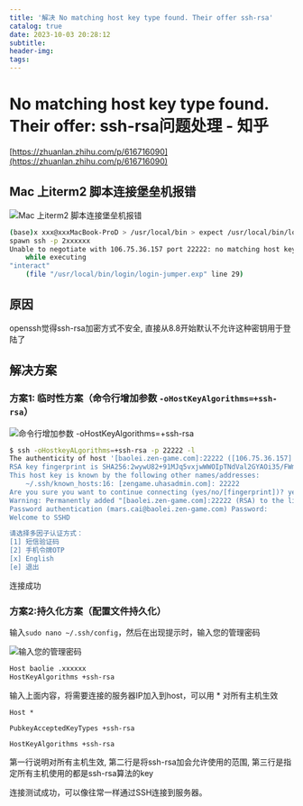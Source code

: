 ```yaml
---
title: '解决 No matching host key type found. Their offer ssh-rsa'
catalog: true
date: 2023-10-03 20:28:12
subtitle:
header-img:
tags:
---
```



# No matching host key type found. Their offer: ssh-rsa问题处理 - 知乎

[https://zhuanlan.zhihu.com/p/616716090](https://zhuanlan.zhihu.com/p/616716090)

## Mac 上iterm2 脚本连接堡垒机报错

![Mac 上iterm2 脚本连接堡垒机报错](https://pic2.zhimg.com/80/v2-93fa626b6fa7f63932f9ab61102856ad_1440w.webp)

```bash
(base)x xxx@xxxMacBook-ProD > /usr/local/bin > expect /usr/local/bin/login/login-jumper.exp
spawn ssh -p 2xxxxxx
Unable to negotiate with 106.75.36.157 port 22222: no matching host key type found. Their offer: ssh-rsa spawn_id: spawn id exp6 not open
    while executing
"interact"
    (file "/usr/local/bin/login/login-jumper.exp" line 29)
```

## 原因

openssh觉得ssh-rsa加密方式不安全, 直接从8.8开始默认不允许这种密钥用于登陆了

## 解决方案

### 方案1: 临时性方案（命令行增加参数 `-oHostKeyAlgorithms=+ssh-rsa`）

![命令行增加参数 `-oHostKeyAlgorithms=+ssh-rsa`](https://pic2.zhimg.com/80/v2-dd2b52f6308497be0c2ff14ae194d225_1440w.webp)

```bash
$ ssh -oHostkeyALgorithms=+ssh-rsa -p 22222 -l
The authenticity of host '[baolei.zen-game.com]:22222 ([106.75.36.157]:22222)' can't be established.
RSA key fingerprint is SHA256:2wywU82+91MJq5vxjwWWOIpTNdVal2GYAOi35/FWm4.
This host key is known by the following other names/addresses:
    ~/.ssh/known_hosts:16: [zengame.uhasadmin.com]: 22222
Are you sure you want to continue connecting (yes/no/[fingerprint])? yes
Warning: Permanently added "[baolei.zen-game.com]:22222 (RSA) to the list of known hosts.
Password authentication (mars.cai@baolei.zen-game.com) Password:
Welcome to SSHD

请选择多因子认证方式：
[1] 短信验证码
[2] 手机令牌OTP
[x] English
[e] 退出
```

连接成功

### 方案2:持久化方案（配置文件持久化）

输入`sudo nano ~/.ssh/config`，然后在出现提示时，输入您的管理密码

![输入您的管理密码](https://pic1.zhimg.com/80/v2-9f68694841e5892aae8a4c58811ae4cc_1440w.webp)

```bash
Host baolie .xxxxxx
HostKeyAlgorithms +ssh-rsa
```

输入上面内容，将需要连接的服务器IP加入到host，可以用 * 对所有主机生效

```
Host *

PubkeyAcceptedKeyTypes +ssh-rsa

HostKeyAlgorithms +ssh-rsa
```

第一行说明对所有主机生效, 第二行是将ssh-rsa加会允许使用的范围, 第三行是指定所有主机使用的都是ssh-rsa算法的key

连接测试成功，可以像往常一样通过SSH连接到服务器。
